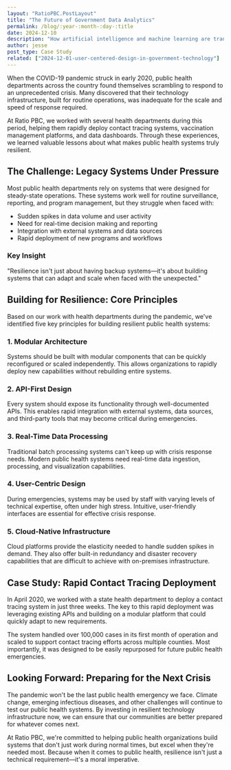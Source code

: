 ```yaml
---
layout: "RatioPBC.PostLayout"
title: "The Future of Government Data Analytics"
permalink: /blog/:year-:month-:day-:title
date: 2024-12-10
description: "How artificial intelligence and machine learning are transforming how public agencies analyze and act on data."
author: jesse
post_type: Case Study
related: ["2024-12-01-user-centered-design-in-government-technology"]
---
```


When the COVID-19 pandemic struck in early 2020, public health departments across the country found themselves scrambling to respond to an unprecedented crisis. Many discovered that their technology infrastructure, built for routine operations, was inadequate for the scale and speed of response required.

At Ratio PBC, we worked with several health departments during this period, helping them rapidly deploy contact tracing systems, vaccination management platforms, and data dashboards. Through these experiences, we learned valuable lessons about what makes public health systems truly resilient.

## The Challenge: Legacy Systems Under Pressure

Most public health departments rely on systems that were designed for steady-state operations. These systems work well for routine surveillance, reporting, and program management, but they struggle when faced with:


- Sudden spikes in data volume and user activity
- Need for real-time decision making and reporting
- Integration with external systems and data sources
- Rapid deployment of new programs and workflows

<div class="bg-cream p-6 rounded-lg my-8">
    <h3 class="text-xl font-semibold text-ink mb-3">Key Insight</h3>
    <p class="text-dark-gray">
        "Resilience isn't just about having backup systems—it's about building systems that can adapt and scale when faced with the unexpected."
    </p>
</div>

## Building for Resilience: Core Principles

Based on our work with health departments during the pandemic, we've identified five key principles for building resilient public health systems:

### 1. Modular Architecture

Systems should be built with modular components that can be quickly reconfigured or scaled independently. This allows organizations to rapidly deploy new capabilities without rebuilding entire systems.

### 2. API-First Design

Every system should expose its functionality through well-documented APIs. This enables rapid integration with external systems, data sources, and third-party tools that may become critical during emergencies.

### 3. Real-Time Data Processing

Traditional batch processing systems can't keep up with crisis response needs. Modern public health systems need real-time data ingestion, processing, and visualization capabilities.

### 4. User-Centric Design

During emergencies, systems may be used by staff with varying levels of technical expertise, often under high stress. Intuitive, user-friendly interfaces are essential for effective crisis response.

### 5. Cloud-Native Infrastructure

Cloud platforms provide the elasticity needed to handle sudden spikes in demand. They also offer built-in redundancy and disaster recovery capabilities that are difficult to achieve with on-premises infrastructure.

## Case Study: Rapid Contact Tracing Deployment

In April 2020, we worked with a state health department to deploy a contact tracing system in just three weeks. The key to this rapid deployment was leveraging existing APIs and building on a modular platform that could quickly adapt to new requirements.

The system handled over 100,000 cases in its first month of operation and scaled to support contact tracing efforts across multiple counties. Most importantly, it was designed to be easily repurposed for future public health emergencies.

## Looking Forward: Preparing for the Next Crisis


The pandemic won't be the last public health emergency we face. Climate change, emerging infectious diseases, and other challenges will continue to test our public health systems. By investing in resilient technology infrastructure now, we can ensure that our communities are better prepared for whatever comes next.

At Ratio PBC, we're committed to helping public health organizations build systems that don't just work during normal times, but excel when they're needed most. Because when it comes to public health, resilience isn't just a technical requirement—it's a moral imperative.
